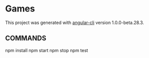 # Games

This project was generated with [angular-cli](https://github.com/angular/angular-cli) version 1.0.0-beta.28.3.

## COMMANDS
npm install
npm start
npm stop
npm test

